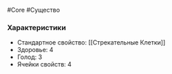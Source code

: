 #Core #Существо

### Характеристики

- Стандартное свойство: [[Стрекательные Клетки]]
- Здоровье: 4
- Голод: 3
- Ячейки свойств: 4